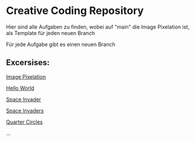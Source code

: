 # Creative Coding Repository

Hier sind alle Aufgaben zu finden, wobei auf "main" die Image Pixelation ist, als Template für jeden neuen Branch

Für jede Aufgabe gibt es einen neuen Branch

## Excersises:

[Image Pixelation](https://github.com/policebunny/template_cc)

[Hello World](https://github.com/policebunny/template_cc/tree/cc_helloworld)

[Space Invader](https://github.com/policebunny/template_cc/tree/cc_space-invader)

[Space Invaders](https://github.com/policebunny/cc_space-invaderSSS)

[Quarter Circles](https://github.com/policebunny/cc_quarter-circles)

...
